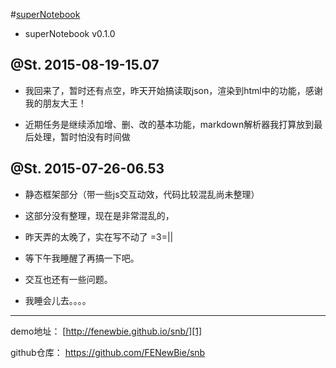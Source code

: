 #[superNotebook][1] 

* superNotebook v0.1.0

## @St. 2015-08-19-15.07

* 我回来了，暂时还有点空，昨天开始搞读取json，渲染到html中的功能，感谢我的朋友大王！

* 近期任务是继续添加增、删、改的基本功能，markdown解析器我打算放到最后处理，暂时怕没有时间做

## @St. 2015-07-26-06.53

* 静态框架部分（带一些js交互动效，代码比较混乱尚未整理）

* 这部分没有整理，现在是非常混乱的，

* 昨天弄的太晚了，实在写不动了  =3=||

* 等下午我睡醒了再搞一下吧。

* 交互也还有一些问题。

* 我睡会儿去。。。。

---

demo地址： [http://fenewbie.github.io/snb/][1]

github仓库： https://github.com/FENewBie/snb





[1]:http://fenewbie.github.io/snb/ "demo地址"
